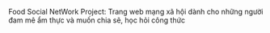 Food Social NetWork Project:
Trang web mạng xã hội dành cho những người đam mê ẩm thực và muốn chia sẽ, học hỏi công thức
